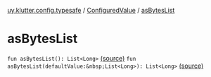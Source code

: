 [uy.klutter.config.typesafe](../index.md) / [ConfiguredValue](index.md) / [asBytesList](.)


# asBytesList
`fun asBytesList(): List<Long>` [(source)](https://github.com/kohesive/klutter/blob/master/config-typesafe-jdk6/src/main/kotlin/uy/klutter/config/typesafe/TypesafeConfig_Ext.kt#L102)
`fun asBytesList(defaultValue:&nbsp;List<Long>): List<Long>` [(source)](https://github.com/kohesive/klutter/blob/master/config-typesafe-jdk6/src/main/kotlin/uy/klutter/config/typesafe/TypesafeConfig_Ext.kt#L103)


